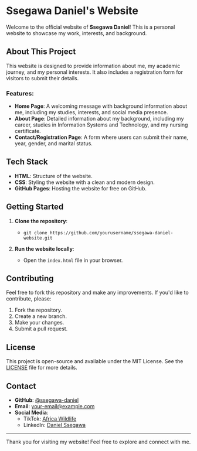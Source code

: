 # Ssegawa Daniel's Website

Welcome to the official website of **Ssegawa Daniel**! This is a personal website to showcase my work, interests, and background. 

## About This Project

This website is designed to provide information about me, my academic journey, and my personal interests. It also includes a registration form for visitors to submit their details.

### Features:
- **Home Page**: A welcoming message with background information about me, including my studies, interests, and social media presence.
- **About Page**: Detailed information about my background, including my career, studies in Information Systems and Technology, and my nursing certificate.
- **Contact/Registration Page**: A form where users can submit their name, year, gender, and marital status.

## Tech Stack
- **HTML**: Structure of the website.
- **CSS**: Styling the website with a clean and modern design.
- **GitHub Pages**: Hosting the website for free on GitHub.

## Getting Started

1. **Clone the repository**:
   - `git clone https://github.com/yourusername/ssegawa-daniel-website.git`

2. **Run the website locally**:
   - Open the `index.html` file in your browser.

## Contributing

Feel free to fork this repository and make any improvements. If you'd like to contribute, please:
1. Fork the repository.
2. Create a new branch.
3. Make your changes.
4. Submit a pull request.

## License
This project is open-source and available under the MIT License. See the [LICENSE](LICENSE) file for more details.

## Contact
- **GitHub**: [@ssegawa-daniel](https://github.com/yourusername)
- **Email**: your-email@example.com
- **Social Media**: 
  - TikTok: [Africa Wildlife](https://www.tiktok.com/@africawildlife)
  - LinkedIn: [Daniel Ssegawa](https://www.linkedin.com/in/daniel-ssegawa)

---

Thank you for visiting my website! Feel free to explore and connect with me.
